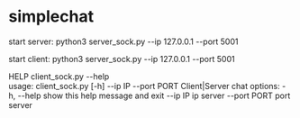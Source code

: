 # simplechat
start server:
python3 server_sock.py --ip 127.0.0.1 --port 5001

start client:
python3 server_sock.py --ip 127.0.0.1 --port 5001




HELP
client_sock.py --help                    
usage: client_sock.py [-h] --ip IP --port PORT
Client|Server chat
options:
  -h, --help   show this help message and exit
  --ip IP      ip server
  --port PORT  port server
